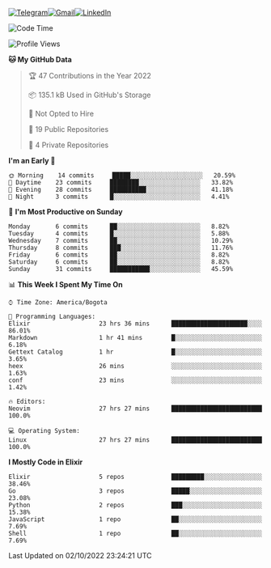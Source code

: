 
[![Telegram](https://img.shields.io/badge/-TELEGRAM-2CA5E0?logo=telegram&logoColor=white)](https://t.me/jogeraca)[![Gmail](https://img.shields.io/badge/-GMAIL-D14836?logo=gmail&logoColor=white)](mailto:jogeraca@gmail.com)[![LinkedIn](https://img.shields.io/badge/-LINKEDIN-3177C6?logo=linkedin&logoColor=white)](https://www.linkedin.com/in/jogeraca)

<!--START_SECTION:waka-->
![Code Time](http://img.shields.io/badge/Code%20Time-4%2C735%20hrs%2012%20mins-blue)

![Profile Views](http://img.shields.io/badge/Profile%20Views-0-blue)

**🐱 My GitHub Data** 

> 🏆 47 Contributions in the Year 2022
 > 
> 📦 135.1 kB Used in GitHub's Storage 
 > 
> 🚫 Not Opted to Hire
 > 
> 📜 19 Public Repositories 
 > 
> 🔑 4 Private Repositories  
 > 
**I'm an Early 🐤** 

```text
🌞 Morning    14 commits     █████░░░░░░░░░░░░░░░░░░░░   20.59% 
🌆 Daytime    23 commits     ████████░░░░░░░░░░░░░░░░░   33.82% 
🌃 Evening    28 commits     ██████████░░░░░░░░░░░░░░░   41.18% 
🌙 Night      3 commits      █░░░░░░░░░░░░░░░░░░░░░░░░   4.41%

```
📅 **I'm Most Productive on Sunday** 

```text
Monday       6 commits      ██░░░░░░░░░░░░░░░░░░░░░░░   8.82% 
Tuesday      4 commits      █░░░░░░░░░░░░░░░░░░░░░░░░   5.88% 
Wednesday    7 commits      ██░░░░░░░░░░░░░░░░░░░░░░░   10.29% 
Thursday     8 commits      ███░░░░░░░░░░░░░░░░░░░░░░   11.76% 
Friday       6 commits      ██░░░░░░░░░░░░░░░░░░░░░░░   8.82% 
Saturday     6 commits      ██░░░░░░░░░░░░░░░░░░░░░░░   8.82% 
Sunday       31 commits     ███████████░░░░░░░░░░░░░░   45.59%

```


📊 **This Week I Spent My Time On** 

```text
⌚︎ Time Zone: America/Bogota

💬 Programming Languages: 
Elixir                   23 hrs 36 mins      █████████████████████░░░░   86.01% 
Markdown                 1 hr 41 mins        █░░░░░░░░░░░░░░░░░░░░░░░░   6.18% 
Gettext Catalog          1 hr                █░░░░░░░░░░░░░░░░░░░░░░░░   3.65% 
heex                     26 mins             ░░░░░░░░░░░░░░░░░░░░░░░░░   1.63% 
conf                     23 mins             ░░░░░░░░░░░░░░░░░░░░░░░░░   1.42%

🔥 Editors: 
Neovim                   27 hrs 27 mins      █████████████████████████   100.0%

💻 Operating System: 
Linux                    27 hrs 27 mins      █████████████████████████   100.0%

```

**I Mostly Code in Elixir** 

```text
Elixir                   5 repos             █████████░░░░░░░░░░░░░░░░   38.46% 
Go                       3 repos             █████░░░░░░░░░░░░░░░░░░░░   23.08% 
Python                   2 repos             ███░░░░░░░░░░░░░░░░░░░░░░   15.38% 
JavaScript               1 repo              ██░░░░░░░░░░░░░░░░░░░░░░░   7.69% 
Shell                    1 repo              ██░░░░░░░░░░░░░░░░░░░░░░░   7.69%

```



 Last Updated on 02/10/2022 23:24:21 UTC
<!--END_SECTION:waka-->
